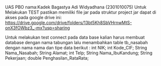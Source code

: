 UAS PBO nama:Kadek Bagastya Adi Widyadhana (2301010075)
Untuk Melakukan TEST pastikan memiliki file jar pada struktur project
jar dapat di akses pada google drive ini:
https://drive.google.com/drive/folders/13bt5Kh8SbVHrnwMtS-onX3fOWbz3_-mx?usp=sharing

Untuk melakukan test connect pada data base kalian harus membuat database dengan nama tabungan 
lalu menambahkan table tb_nasabah dengan nama nama dan tipe data berikut :
        int NIK;
        int Kode_CIF;
        String Nama_Nasabah;
        String Alamat;
        int Telp;
        String Nama_IbuKandung;
        String Pekerjaan;
        double Penghasilan_RataRata;

        

